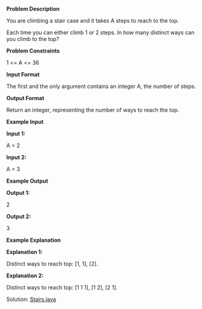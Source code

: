**Problem Description**

You are climbing a stair case and it takes A steps to reach to the top.

Each time you can either climb 1 or 2 steps. In how many distinct ways can you climb to the top?

**Problem Constraints**

1 <= A <= 36

**Input Format**

The first and the only argument contains an integer A, the number of steps.

**Output Format**

Return an integer, representing the number of ways to reach the top.

**Example Input**

**Input 1:**

A = 2

**Input 2:**

A = 3

**Example Output**

**Output 1:**

2

**Output 2:**

3

**Example Explanation**

**Explanation 1:**

Distinct ways to reach top: [1, 1], [2].

**Explanation 2:**

Distinct ways to reach top: [1 1 1], [1 2], [2 1].

Solution: [Stairs.java](Solution/Stairs.java)